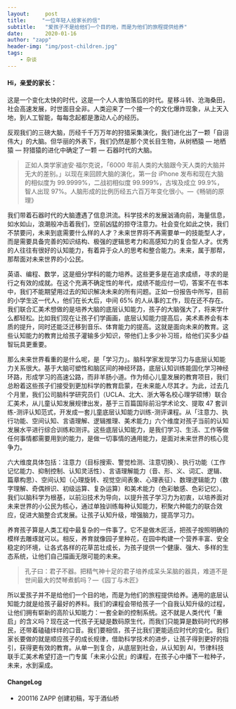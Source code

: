 ```yaml
---
layout:     post
title:     "一位年轻人给家长的信"
subtitle:   "爱孩子不是给他们一个目的地，而是为他们的旅程提供给养"
date:       2020-01-16
author: "zapp"
header-img: "img/post-children.jpg"
tags:
    - 杂谈
---
```


#### Hi，亲爱的家长：

这是一个变化太快的时代，这是一个人人害怕落后的时代。星移斗转、沧海桑田，社会高速发展，时世面目全非。人类迎来了一个接一个的文化爆炸现象，从上天入地，到人工智能，每每念起都是激动人心的经历。

反观我们的三磅大脑，历经千千万万年的狩猎采集演化，我们进化出了一颗「自诩伟大」的大脑。但华丽的外表下，我们仍然是那个灵长目生物，从树栖猿 — 地栖猿 — 狩猎猿的进化中确定了一颗 — 石器时代的大脑。

> 正如人类学家迪安·福尔克说，「6000 年前人类的大脑跟今天人类的大脑并无大的差别。」以现在来回顾大脑的演化，第一台 iPhone 发布和现在大脑的相似度为 99.9999%，二战初相似度 99.999%，古埃及成立 99.9%，智人出现 97%。人脑形成的比例历经五六百万年变化很小。—《畅销的原理》

我们带着石器时代的大脑遭遇了信息洪流。科学技术的发展汹涌向前，海量信息，如水如山，浪潮般冲击着我们，空前凶猛的掠夺注意力。社会变化如此之快，我们不禁要问，未来到底需要什么样的人才？未来世界将不再需要单一的技能型人才，而是需要具备完善的知识结构、极强的逻辑思考力和高感知力的复合型人才。优秀的人往往有很好的认知能力，有着异于众人的思考和整合能力。未来，属于那帮，那帮面对未来世界的小公民。

英语、编程、数学，这是细分学科的能力培养。这些更多是在追求成绩，寻求的是行之有效的成就。在这个充满不确定性的年代，成绩不能应付一切，答案不在书本中，我们不能期望用过去的知识解决未来的所有问题。正如一份报告中所写，目前的小学生这一代人，他们在长大后，中间 65% 的人从事的工作，现在还不存在。我们联合汇美术想做的是培养大脑的底层认知能力，孩子的大脑强大了，将来学什么都轻松。比如我们现在让孩子们学画画，底层认知能力提高后，美术素养会有本质的提升，同时还能泛迁移到音乐、体育能力的提高。这就是面向未来的教育。这些认知能力的教育比给孩子灌输多少知识，带他们上多少补习班，给他们买多少益智玩具更重要。

那么未来世界看重的是什么呢，是「学习力」。脑科学家发现学习力与底层认知能力关系很大。基于大脑可塑性和脑区间的神经环路，底层认知训练能固化学习神经环路，形成学习的高速公路，而非羊肠小道。作为倾心儿童发展的教育项目，我们总盼着这些孩子们接受到更加科学的教育启蒙，在未来能人尽其才。为此，过去几个月里，我们公司脑科学研究员们（UCLA、北大、浙大等名校心理学硕博）联合汇美术，从儿童认知发展规律出发，基于三百篇国际前沿学术论文、提取 47 套训练-测评认知范式，开发成一套儿童底层认知能力训练-测评课程。从「注意力、执行功能、空间认知、言语理解、逻辑推理、美术能力」六个维度对孩子当前的认知发展水平进行综合训练和测评。这些底层认知能力，是我们学习、生活、工作等做任何事情都需要用到的能力，是做一切事情的通用能力，是面对未来世界的核心竞争力。

六大维度具体包括：注意力（目标搜索、警觉检测、注意切换）、执行功能（工作记忆能力、抑制控制、认知灵活性）、言语理解能力（音、形、义、词汇、逻辑、篇章构思）、空间认知（心理旋转、视觉空间表象、心理表征）、数理逻辑能力（数字理解、奇偶辨识、初级运算、复杂运算）和美术能力（色彩敏感、色彩记忆）。我们以脑科学为根基，以前沿技术为导向，以提升孩子学习力为初衷，以培养面对未来世界的小公民为核心，通过单独训练每种认知能力，积聚六种能力的联合效应，促进大脑整合式发展。让孩子认知升级，增强脑力，提高学习力。

养育孩子算是人类工程中最复杂的一件事了。它不是做木匠活，把孩子按照明确的模样去雕琢就可以。相反，养育就像园子里种花，在园中构建一个营养丰富、安全稳定的环境，让各式各样的花草茁壮成长，为孩子提供一个健康、强大、多样的生态系统，让他们自己描画无限可能的未来。

> 孔子曰：君子不器。把精气神十足的君子培养成呆头呆脑的器具，难道不是世间最大的焚琴煮鹤吗？—《园丁与木匠》

所以爱孩子并不是给他们一个目的地，而是为他们的旅程提供给养。通用的底层认知能力就是给孩子最好的养料。我们的课程会带给孩子一个自我认知升级的过程，让他们拥有崭新的高阶认知能力：一套全新的控制系统。这不就是人类代代「重启」的含义吗？现在这一代孩子无疑是数码原生代，而我们只能算是数码时代的移民，还带着磕磕绊绊的口音。我们要相信，孩子比我们更能适应时代的变化。我们家长要做的就是顺应孩子的成长规律，借助科学技术的进步，让孩子得到更好的指引，获得更有效的教育。从单一到复合，从底层到社会，从认知到 AI，节律科技联手汇美术希望打造一门专属「未来小公民」的课程，在孩子心中播下一粒种子，未来，水到渠成。

#### ChangeLog
- 200116 ZAPP 创建初稿，写于酒仙桥